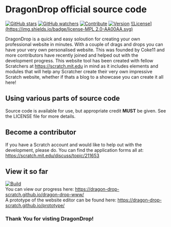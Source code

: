 # DragonDrop official source code
[![GitHub stars](https://img.shields.io/badge/star-dragon--drop--www-green.svg)](https://github.com/dragon-drop-scratch/dragon-drop-www/stargazers)
[![GitHub watchers](https://img.shields.io/badge/fork-dragon--drop--www-red.svg)](https://github.com/dragon-drop-scratch/dragon-drop-www/subscription)
[![Contribute](https://img.shields.io/badge/contribute-dragon--drop--www-00AAAA.svg)](https://scratch.mit.edu/discuss/topic/211653)
[![Version](https://img.shields.io/badge/version-0.2.0.pre--release-blue.svg)](https://github.com/dragon-drop-scratch/dragon-drop-www/releases/tag/0.2.0.pre_release)
[![License](https://img.shields.io/badge/license-MPL 2.0-AA00AA.svg)](https://github.com/dragon-drop-scratch/dragon-drop-www/blob/gh-pages/LICENSE)

DragonDrop is a quick and easy soloution for creating your own professional website in minutes. With a couple of drags and drops you can have your very own personalised website. This was founded by Coke11 and more contributors have recently joined and helped out with the development progress. This website tool has been created with fellow Scratchers at https://scratch.mit.edu in mind as it includes elements and modules that will help any Scratcher create their very own impressive Scratch website, whether if thats a blog to a showcase you can create it all here!

## Using various parts of source code
Source code is available for use, but appropriate credit <b>MUST</b> be given. See the LICENSE file for more details.

## Become a contributor
If you have a Scratch account and would like to help out with the development, please do. You can find the application forms all at: https://scratch.mit.edu/discuss/topic/211653

## View it so far
[![Build](https://img.shields.io/badge/build-failing-red.svg)](#)
<br>
You can view our progress here: https://dragon-drop-scratch.github.io/dragon-drop-www/
<br>
A prototype of the website editor can be found here: https://dragon-drop-scratch.github.io/prototype/

### Thank You for visting DragonDrop!

